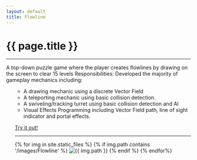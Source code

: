 ```yaml
---
layout: default
title: Flowline
---
```

# {{ page.title }}

---

A top-down puzzle game where the player creates flowlines by drawing on the screen to clear 15 levels
Responsibilities:
Developed the majority of gameplay mechanics including:
        <ul>
+ A drawing mechanic using a discrete Vector Field
+ A teleporting mechanic using basic collision detection.
+ A swiveling/tracking turret using basic collision detection and AI
+ Visual Effects Programming including Vector Field path, line of sight indicator and portal effects.

[Try it out!](http://games.digipen.edu/games/flowline)

---

{% for img in site.static_files %}
    {% if img.path contains '/images/Flowline' %}
        <img src="{{ img.path }}" alt="{{ img.path }}">
    {% endif %}
{% endfor%}

